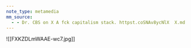 ```yaml
---
note_type: metamedia
mm_source:
  - - Dr. CBS on X A fck capitalism stack. httpst.coSNAv8ycNlX  X.md
---
```


![[FXKZDLmWAAE-wc7.jpg]]


